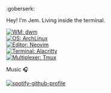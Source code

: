 <!---
- 👋 Hi, I’m jemcv
- 👀 I’m interested in programming
- 🌱 I’m currently learning python
- 💞️ I’m looking to collaborate on ...
- 📫 How to reach me ...
--->
<!---
jemcv/jemcv is a ✨ special ✨ repository because its `README.md` (this file) appears on your GitHub profile.
You can click the Preview link to take a look at your changes.
--->

:goberserk:
<br>
<!-- <b> forgotten and remembered | I dont code, I only type.</b> -->
<!-- 
[![Typing SVG](https://readme-typing-svg.demolab.com?font=IBM+Plex+Mono&weight=600&size=16&pause=1000&color=000000&width=435&height=30&lines=forgotten+and+remembered)](https://git.io/typing-svg)
-->
Hey! I'm Jem. Living inside the terminal.

[![WM: dwm](https://img.shields.io/badge/WM-dwm-white?style=flat-square&logo=dwm)](https://dwm.suckless.org)
<br>
[![OS: ArchLinux](https://img.shields.io/badge/OS-ArchLinux-blue?style=flat-square&logo=arch-linux)](https://archlinux.org)
<br>
[![Editor: Neovim](https://img.shields.io/badge/EDITOR-Neovim-brightgreen?style=flat-square&logo=neovim)](https://neovim.io)
<br>
[![Terminal: Alacritty](https://img.shields.io/badge/TERMINAL-Alacritty-orange?style=flat-square&logo=alacritty)](https://alacritty.org)
<br>
[![Multiplexer: Tmux](https://img.shields.io/badge/MULTIPLEXER-Tmux-darkgreen?style=flat-square&logo=tmux)](https://tmux.github.io)

<!-- 
[![WM: DWM](https://img.shields.io/badge/WM-DWM-white?style=flat-square&logo=dwm)](https://dwm.suckless.org)
<br>
[![DE: Gnome](https://img.shields.io/badge/DE-Gnome-lightblue?style=flat-square&logo=gnome)](https://gnome.org)
<br>
-->
<!-- [![OS: ArchLinux](https://img.shields.io/badge/OS-ArchLinux-blue?style=flat-square&logo=arch-linux)](https://archlinux.org) -->
<!-- [![Editor: Neovim](https://img.shields.io/badge/EDITOR-Neovim-brightgreen?style=flat-square&logo=neovim)](https://neovim.io) -->
<!-- [![Terminal: Alacritty](https://img.shields.io/badge/TERMINAL-Alacritty-orange?style=flat-square&logo=alacritty)](https://alacritty.org) -->
<!-- [![Multiplexer: Tmux](https://img.shields.io/badge/MULTIPLEXER-Tmux-darkgreen?style=flat-square&logo=tmux)](https://tmux.github.io) -->

<!-- Programming Languages I have used in the past years -->

<!-- [![Language: Python](https://img.shields.io/badge/LANGUAGE-Python-blue?style=flat-square&logo=python)](https://python.org) -->
<!-- ![Language: Javascript](https://img.shields.io/badge/LANGUAGE-Javascript-yellow?style=flat-square&logo=javascript) -->
<!-- [![Language: PHP](https://img.shields.io/badge/LANGUAGE-PHP-lightgrey?style=flat-square&logo=php)](https://php.net) -->


<!-- When I have free time, I'm learning -->

<!-- [![Language: Rust](https://img.shields.io/badge/LANGUAGE-Rust-orange?style=flat-square&logo=rust)](https://www.rust-lang.org/) -->
<!-- 
[![Language: Zig](https://img.shields.io/badge/LANGUAGE-Zig-yellow?style=flat-square&logo=zig)](https://python.org) 
-->

<!--
About me

- I don't like coding in java.
- 60 percent keyboard user.
- IT Student.
-->
Music 🎧

[![spotify-github-profile](https://spotify-github-profile.vercel.app/api/view?uid=31ntxmzr3nujrwdmibfuejhfdcmi&cover_image=true&theme=novatorem&show_offline=false&background_color=121212&interchange=false&bar_color=000000&bar_color_cover=true)](https://spotify-github-profile.vercel.app/api/view?uid=31ntxmzr3nujrwdmibfuejhfdcmi&redirect=true)
<br>
<!--
<i> transferring my repos... </i>
-->

